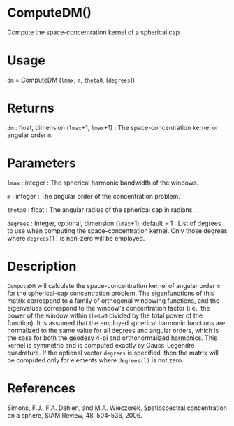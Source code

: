 # ComputeDM()

Compute the space-concentration kernel of a spherical cap.

# Usage

`dm` = ComputeDM (`lmax`, `m`, `theta0`, [`degrees`])

# Returns

`dm` : float, dimension (`lmax`+1, `lmax`+1)
:   The space-concentration kernel or angular order `m`.

# Parameters

`lmax` : integer
:   The spherical harmonic bandwidth of the windows.

`m` : integer
:   The angular order of the concentration problem.

`theta0` : float
:   The angular radius of the spherical cap in radians.

`degrees` : integer, optional, dimension (`lmax`+1), default = 1
:   List of degrees to use when computing the space-concentration kernel. Only those degrees where `degrees[l]` is non-zero will be employed.

# Description

`ComputeDM` will calculate the space-concentration kernel of angular order `m` for the spherical-cap concentration problem. The eigenfunctions of this matrix correspond to a family of orthogonal windowing functions, and the eigenvalues correspond to the window's concentration factor (i.e., the power of the window within `theta0` divided by the total power of the function). It is assumed that the employed spherical harmonic functions are normalized to the same value for all degrees and angular orders, which is the case for both the geodesy 4-pi and orthonormalized harmonics. This kernel is symmetric and is computed exactly by Gauss-Legendre quadrature. If the optional vector `degrees` is specified, then the matrix will be computed only for elements where `degrees(l)` is not zero.

# References

Simons, F.J., F.A. Dahlen, and M.A. Wieczorek, Spatiospectral concentration on a sphere, SIAM Review, 48, 504-536, 2006.
